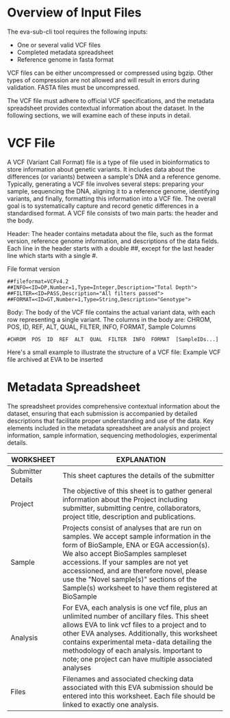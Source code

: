 # Overview of Input Files 

The eva-sub-cli tool requires the following inputs:

- One or several valid VCF files
- Completed metadata spreadsheet
- Reference genome in fasta format

VCF files can be either uncompressed or compressed using bgzip.
Other types of compression are not allowed and will result in errors during validation.
FASTA files must be uncompressed.

The VCF file must adhere to official VCF specifications, and the metadata spreadsheet provides contextual information about the dataset. In the following sections, we will examine each of these inputs in detail.

# VCF File

A VCF (Variant Call Format) file is a type of file used in bioinformatics to store information about genetic variants. It includes data about the differences (or variants) between a sample's DNA and a reference genome. Typically, generating a VCF file involves several steps: preparing your sample, sequencing the DNA, aligning it to a reference genome, identifying variants, and finally, formatting this information into a VCF file. The overall goal is to systematically capture and record genetic differences in a standardised format. A VCF file consists of two main parts: the header and the body.

Header: The header contains metadata about the file, such as the format version, reference genome information, and descriptions of the data fields. Each line in the header starts with a double ##, except for the last header line which starts with a single #.

File format version

```
##fileformat=VCFv4.2
##INFO=<ID=DP,Number=1,Type=Integer,Description="Total Depth">
##FILTER=<ID=PASS,Description="All filters passed">
##FORMAT=<ID=GT,Number=1,Type=String,Description="Genotype">

```

Body: The body of the VCF file contains the actual variant data, with each row representing a single variant. The columns in the body are: CHROM, POS, ID, REF, ALT, QUAL, FILTER, INFO, FORMAT, Sample Columns

```
#CHROM  POS  ID  REF  ALT  QUAL  FILTER  INFO  FORMAT  [SampleIDs...]
``` 
Here's a small example to illustrate the structure of a VCF file: Example VCF file archived at EVA to be inserted 

# Metadata Spreadsheet

The spreadsheet provides comprehensive contextual information about the dataset, ensuring that each submission is accompanied by detailed descriptions that facilitate proper understanding and use of the data. Key elements included in the metadata spreadsheet are analysis and project information, sample information, sequencing methodologies, experimental details.

| WORKSHEET           | EXPLANATION          |
| -----------------   | -------------------- |
|  Submitter Details   | This sheet captures the details of the submitter|
| Project           | The objective of this sheet is to gather general information about the Project including submitter, submitting centre, collaborators, project title, description and publications. |
| Sample            | Projects consist of analyses that are run on samples. We accept sample information in the form of BioSample, ENA or EGA accession(s). We also accept BioSamples sampleset accessions. If your samples are not yet accessioned, and are therefore novel, please use the "Novel sample(s)" sections of the Sample(s) worksheet to have them registered at BioSample |
| Analysis          | For EVA, each analysis is one vcf file, plus an unlimited number of ancillary files. This sheet allows EVA to link vcf files to a project and to other EVA analyses. Additionally, this worksheet contains experimental meta-data detailing the methodology of each analysis. Important to note; one project can have multiple associated analyses          |
| Files             | Filenames and associated checking data associated with this EVA submission should be entered into this worksheet. Each file should be linked to exactly one analysis.            |
